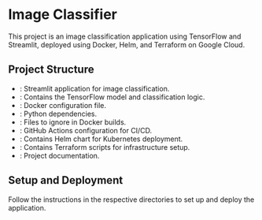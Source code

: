 # Image Classifier

This project is an image classification application using TensorFlow and Streamlit, deployed using Docker, Helm, and Terraform on Google Cloud.

## Project Structure

- : Streamlit application for image classification.
- : Contains the TensorFlow model and classification logic.
- : Docker configuration file.
- : Python dependencies.
- : Files to ignore in Docker builds.
- : GitHub Actions configuration for CI/CD.
- : Contains Helm chart for Kubernetes deployment.
- : Contains Terraform scripts for infrastructure setup.
- : Project documentation.

## Setup and Deployment

Follow the instructions in the respective directories to set up and deploy the application.
